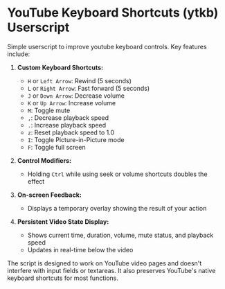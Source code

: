 # YouTube Keyboard Shortcuts (ytkb) Userscript

Simple userscript to improve youtube keyboard controls. Key features include:

1. **Custom Keyboard Shortcuts:**
   - `H` or `Left Arrow`: Rewind (5 seconds)
   - `L` or `Right Arrow`: Fast forward (5 seconds)
   - `J` or `Down Arrow`: Decrease volume
   - `K` or `Up Arrow`: Increase volume
   - `M`: Toggle mute
   - `,`: Decrease playback speed
   - `.`: Increase playback speed
   - `z`: Reset playback speed to 1.0
   - `I`: Toggle Picture-in-Picture mode
   - `F`: Toggle full screen

2. **Control Modifiers:**
   - Holding `Ctrl` while using seek or volume shortcuts doubles the effect

3. **On-screen Feedback:**
   - Displays a temporary overlay showing the result of your action

4. **Persistent Video State Display:**
   - Shows current time, duration, volume, mute status, and playback speed
   - Updates in real-time below the video

The script is designed to work on YouTube video pages and doesn't interfere with input fields or textareas. It also preserves YouTube's native keyboard shortcuts for most functions.
